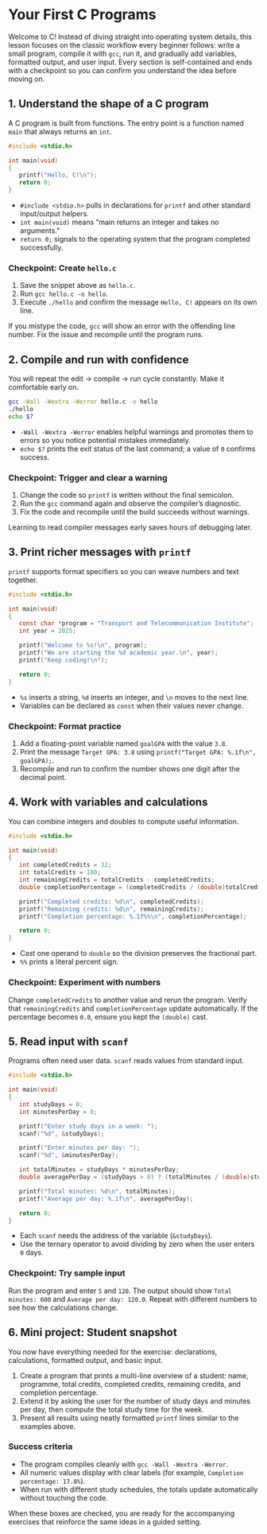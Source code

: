 # Your First C Programs

Welcome to C! Instead of diving straight into operating system details, this lesson focuses on the classic workflow every beginner follows: write a small program, compile it with `gcc`, run it, and gradually add variables, formatted output, and user input. Every section is self-contained and ends with a checkpoint so you can confirm you understand the idea before moving on.

## 1. Understand the shape of a C program

A C program is built from functions. The entry point is a function named `main` that always returns an `int`.

```c
#include <stdio.h>

int main(void)
{
   printf("Hello, C!\n");
   return 0;
}
```

- `#include <stdio.h>` pulls in declarations for `printf` and other standard input/output helpers.
- `int main(void)` means “main returns an integer and takes no arguments.”
- `return 0;` signals to the operating system that the program completed successfully.

### Checkpoint: Create `hello.c`

1. Save the snippet above as `hello.c`.
2. Run `gcc hello.c -o hello`.
3. Execute `./hello` and confirm the message `Hello, C!` appears on its own line.

If you mistype the code, `gcc` will show an error with the offending line number. Fix the issue and recompile until the program runs.

## 2. Compile and run with confidence

You will repeat the edit → compile → run cycle constantly. Make it comfortable early on.

```bash
gcc -Wall -Wextra -Werror hello.c -o hello
./hello
echo $?
```

- `-Wall -Wextra -Werror` enables helpful warnings and promotes them to errors so you notice potential mistakes immediately.
- `echo $?` prints the exit status of the last command; a value of `0` confirms success.

### Checkpoint: Trigger and clear a warning

1. Change the code so `printf` is written without the final semicolon.
2. Run the `gcc` command again and observe the compiler’s diagnostic.
3. Fix the code and recompile until the build succeeds without warnings.

Learning to read compiler messages early saves hours of debugging later.

## 3. Print richer messages with `printf`

`printf` supports format specifiers so you can weave numbers and text together.

```c
#include <stdio.h>

int main(void)
{
   const char *program = "Transport and Telecommunication Institute";
   int year = 2025;

   printf("Welcome to %s!\n", program);
   printf("We are starting the %d academic year.\n", year);
   printf("Keep coding!\n");

   return 0;
}
```

- `%s` inserts a string, `%d` inserts an integer, and `\n` moves to the next line.
- Variables can be declared as `const` when their values never change.

### Checkpoint: Format practice

1. Add a floating-point variable named `goalGPA` with the value `3.8`.
2. Print the message `Target GPA: 3.8` using `printf("Target GPA: %.1f\n", goalGPA);`.
3. Recompile and run to confirm the number shows one digit after the decimal point.

## 4. Work with variables and calculations

You can combine integers and doubles to compute useful information.

```c
#include <stdio.h>

int main(void)
{
   int completedCredits = 32;
   int totalCredits = 180;
   int remainingCredits = totalCredits - completedCredits;
   double completionPercentage = (completedCredits / (double)totalCredits) * 100.0;

   printf("Completed credits: %d\n", completedCredits);
   printf("Remaining credits: %d\n", remainingCredits);
   printf("Completion percentage: %.1f%%\n", completionPercentage);

   return 0;
}
```

- Cast one operand to `double` so the division preserves the fractional part.
- `%%` prints a literal percent sign.

### Checkpoint: Experiment with numbers

Change `completedCredits` to another value and rerun the program. Verify that `remainingCredits` and `completionPercentage` update automatically. If the percentage becomes `0.0`, ensure you kept the `(double)` cast.

## 5. Read input with `scanf`

Programs often need user data. `scanf` reads values from standard input.

```c
#include <stdio.h>

int main(void)
{
   int studyDays = 0;
   int minutesPerDay = 0;

   printf("Enter study days in a week: ");
   scanf("%d", &studyDays);

   printf("Enter minutes per day: ");
   scanf("%d", &minutesPerDay);

   int totalMinutes = studyDays * minutesPerDay;
   double averagePerDay = (studyDays > 0) ? (totalMinutes / (double)studyDays) : 0.0;

   printf("Total minutes: %d\n", totalMinutes);
   printf("Average per day: %.1f\n", averagePerDay);

   return 0;
}
```

- Each `scanf` needs the address of the variable (`&studyDays`).
- Use the ternary operator to avoid dividing by zero when the user enters `0` days.

### Checkpoint: Try sample input

Run the program and enter `5` and `120`. The output should show `Total minutes: 600` and `Average per day: 120.0`. Repeat with different numbers to see how the calculations change.

## 6. Mini project: Student snapshot

You now have everything needed for the exercise: declarations, calculations, formatted output, and basic input.

1. Create a program that prints a multi-line overview of a student: name, programme, total credits, completed credits, remaining credits, and completion percentage.
2. Extend it by asking the user for the number of study days and minutes per day, then compute the total study time for the week.
3. Present all results using neatly formatted `printf` lines similar to the examples above.

### Success criteria

- The program compiles cleanly with `gcc -Wall -Wextra -Werror`.
- All numeric values display with clear labels (for example, `Completion percentage: 17.8%`).
- When run with different study schedules, the totals update automatically without touching the code.

When these boxes are checked, you are ready for the accompanying exercises that reinforce the same ideas in a guided setting.
